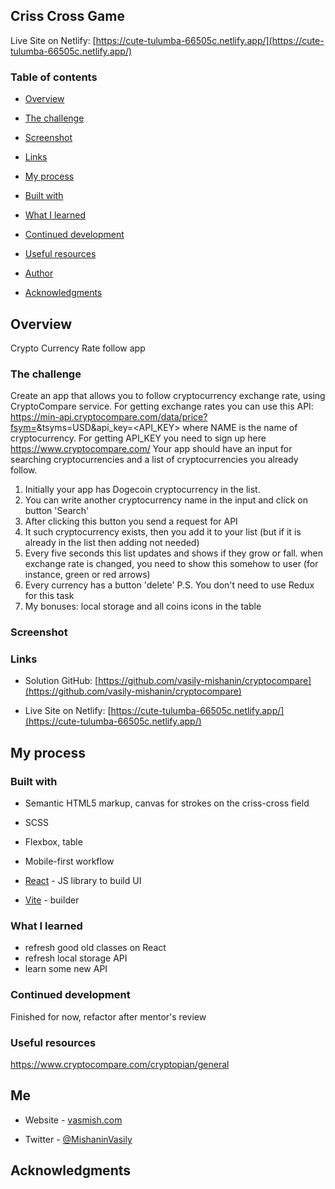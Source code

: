 ## Criss Cross Game

Live Site on Netlify: [https://cute-tulumba-66505c.netlify.app/](https://cute-tulumba-66505c.netlify.app/)

### Table of contents

- [Overview](#overview)

- [The challenge](#the-challenge)

- [Screenshot](#screenshot)

- [Links](#links)

- [My process](#my-process)

- [Built with](#built-with)

- [What I learned](#what-i-learned)

- [Continued development](#continued-development)

- [Useful resources](#useful-resources)

- [Author](#author)

- [Acknowledgments](#acknowledgments)

## Overview

Crypto Currency Rate follow app

### The challenge

Create an app that allows you to follow cryptocurrency exchange rate, using CryptoCompare service. For getting exchange rates you can use this API: https://min-api.cryptocompare.com/data/price?fsym=<NAME>&tsyms=USD&api_key=<API_KEY&gt; where NAME is the name of cryptocurrency.
For getting API_KEY you need to sign up here https://www.cryptocompare.com/
Your app should have an input for searching cryptocurrencies and a list of cryptocurrencies you already follow.

1. Initially your app has Dogecoin cryptocurrency in the list.
2. You can write another cryptocurrency name in the input and click on button 'Search'
3. After clicking this button you send a request for API
4. It such cryptocurrency exists, then you add it to your list (but if it is already in the list then adding not needed)
5. Every five seconds this list updates and shows if they grow or fall. when exchange rate is changed, you need to show this somehow to user (for instance, green or red arrows)
6. Every currency has a button 'delete'
   P.S. You don't need to use Redux for this task
7. My bonuses: local storage and all coins icons in the table

### Screenshot

### Links

- Solution GitHub: [https://github.com/vasily-mishanin/cryptocompare](https://github.com/vasily-mishanin/cryptocompare)

- Live Site on Netlify: [https://cute-tulumba-66505c.netlify.app/](https://cute-tulumba-66505c.netlify.app/)

## My process

### Built with

- Semantic HTML5 markup, canvas for strokes on the criss-cross field

- SCSS

- Flexbox, table

- Mobile-first workflow

- [React](https://reactjs.org/) - JS library to build UI

- [Vite](https://vitejs.dev/) - builder

### What I learned

- refresh good old classes on React
- refresh local storage API
- learn some new API

### Continued development

Finished for now, refactor after mentor's review

### Useful resources

https://www.cryptocompare.com/cryptopian/general

## Me

- Website - [vasmish.com](https://vasmish.com/)

- Twitter - [@MishaninVasily](https://twitter.com/MishaninVasily)

## Acknowledgments

